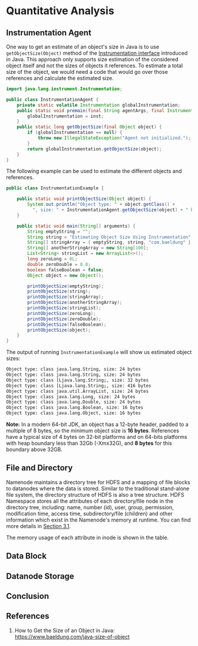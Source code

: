 # Quantitative Analysis

## Instrumentation Agent

One way to get an estimate of an object's size in Java is to use `getObjectSize(Object)` method of the [Instrumentation interface](https://docs.oracle.com/javase/7/docs/api/java/lang/instrument/Instrumentation.html) introduced in Java.
This approach only supports size estimation of the considered object itself and not the sizes of objects it references. To estimate a total size of the object, we would need a code that would go over those references and calculate the estimated size.

```java
import java.lang.instrument.Instrumentation;

public class InstrumentationAgent {
    private static volatile Instrumentation globalInstrumentation;
    public static void premain(final String agentArgs, final Instrumentation inst) {
        globalInstrumentation = inst;
    }
    public static long getObjectSize(final Object object) {
        if (globalInstrumentation == null) {
            throw new IllegalStateException("Agent not initialized.");
        }
        return globalInstrumentation.getObjectSize(object);
    }
}
```

The following example can be used to estimate the different objects and references.

```java
public class InstrumentationExample {

    public static void printObjectSize(Object object) {
        System.out.println("Object type: " + object.getClass() +
          ", size: " + InstrumentationAgent.getObjectSize(object) + " bytes");
    }

    public static void main(String[] arguments) {
        String emptyString = "";
        String string = "Estimating Object Size Using Instrumentation";
        String[] stringArray = { emptyString, string, "com.baeldung" };
        String[] anotherStringArray = new String[100];
        List<String> stringList = new ArrayList<>();
        long zeroLong = 0L;
        double zeroDouble = 0.0;
        boolean falseBoolean = false;
        Object object = new Object();

        printObjectSize(emptyString);
        printObjectSize(string);
        printObjectSize(stringArray);
        printObjectSize(anotherStringArray);
        printObjectSize(stringList);
        printObjectSize(zeroLong);
        printObjectSize(zeroDouble);
        printObjectSize(falseBoolean);
        printObjectSize(object);
    }
}
```

The output of running `InstrumentationExample` will show us estimated object sizes:

```bash
Object type: class java.lang.String, size: 24 bytes
Object type: class java.lang.String, size: 24 bytes
Object type: class [Ljava.lang.String;, size: 32 bytes
Object type: class [Ljava.lang.String;, size: 416 bytes
Object type: class java.util.ArrayList, size: 24 bytes
Object type: class java.lang.Long, size: 24 bytes
Object type: class java.lang.Double, size: 24 bytes
Object type: class java.lang.Boolean, size: 16 bytes
Object type: class java.lang.Object, size: 16 bytes
```

**Note:** In a modern 64-bit JDK, an object has a 12-byte header, padded to a multiple of 8 bytes, so the minimum object size is **16 bytes**. References have a typical size of 4 bytes on 32-bit platforms and on 64-bits platforms with heap boundary less than 32Gb (-Xmx32G), and **8 bytes** for this boundary above 32GB.

## File and Directory

Namenode maintains a directory tree for HDFS and a mapping of file blocks to datanodes where the data is stored. Similar to the traditional stand-alone file system, the directory structure of HDFS is also a tree structure. HDFS Namespace stores all the attributes of each directory/file node in the directory tree, including: name, number (id), user, group, permission, modification time, access time, subdirectory/file (children) and other information which exist in the Namenode's memory at runtime. You can find more details in [Section 3.1](https://dsl-umd.github.io/docs/metadata/namespace/index.html).

The memory usage of each attribute in inode is shown in the table.


## Data Block


## Datanode Storage


## Conclusion

## References

1. How to Get the Size of an Object in Java: https://www.baeldung.com/java-size-of-object